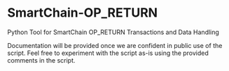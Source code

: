 # SmartChain-OP_RETURN
Python Tool for SmartChain OP_RETURN Transactions and Data Handling

Documentation will be provided once we are confident in public use of the script.
Feel free to experiment with the script as-is using the provided comments in the script.
